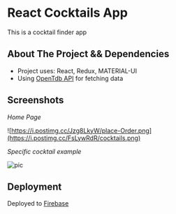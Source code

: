 # React Cocktails App

This is a cocktail finder app


## About The Project && Dependencies

- Project uses: React, Redux, MATERIAL-UI
- Using [OpenTdb API](https://opentdb.com/) for fetching data



## Screenshots
*Home Page*

![https://i.postimg.cc/Jzg8LkyW/place-Order.png](https://i.postimg.cc/FsLywRdR/cocktails.png)


*Specific cocktail example*

![pic](https://i.postimg.cc/VsC9VRVM/cocktailsdata.png)




## Deployment

Deployed to [Firebase](https://cocktails-app-react.firebaseapp.com/)
